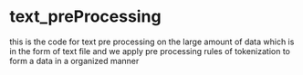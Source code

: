 # text_preProcessing
this is the code for text pre processing on the large amount of data which is in the form of text file and we apply pre processing rules of tokenization to form a data in a organized manner
